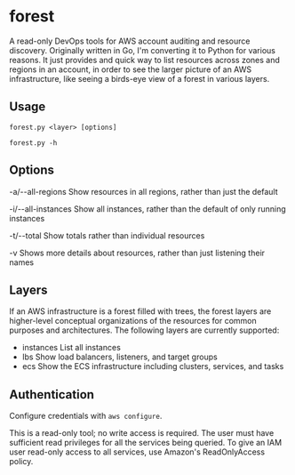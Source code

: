 # forest

A read-only DevOps tools for AWS account auditing and resource discovery. Originally written in Go, I'm converting it to Python for various reasons. It just provides and quick way to list resources across zones and regions in an account, in order to see the larger picture of an AWS infrastructure, like seeing a birds-eye view of a forest in various layers.

## Usage

`forest.py <layer> [options]`

`forest.py -h`

## Options

-a/--all-regions		Show resources in all regions, rather than just the default

-i/--all-instances		Show all instances, rather than the default of only running instances

-t/--total				Show totals rather than individual resources

-v						Shows more details about resources, rather than just listening their names


## Layers

If an AWS infrastructure is a forest filled with trees, the forest layers are higher-level conceptual organizations of the resources for common purposes and architectures. The following layers are currently supported:

- instances		List all instances
- lbs			Show load balancers, listeners, and target groups
- ecs			Show the ECS infrastructure including clusters, services, and tasks

## Authentication

Configure credentials with `aws configure`.

This is a read-only tool; no write access is required. The user must have sufficient read privileges for all the services being queried. To give an IAM user read-only access to all services, use Amazon's ReadOnlyAccess policy.
